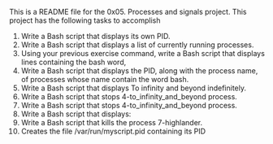This is a README file for the 0x05. Processes and signals project.
This project has the following tasks to accomplish
1. Write a Bash script that displays its own PID.
2. Write a Bash script that displays a list of currently running processes.
3. Using your previous exercise command, write a Bash script that displays lines containing the bash word, 
4. Write a Bash script that displays the PID, along with the process name, of processes whose name contain the word bash.
5. Write a Bash script that displays To infinity and beyond indefinitely.
6. Write a Bash script that stops 4-to_infinity_and_beyond process.
7. Write a Bash script that stops 4-to_infinity_and_beyond process.
8. Write a Bash script that displays:
9. Write a Bash script that kills the process 7-highlander.
10. Creates the file /var/run/myscript.pid containing its PID
